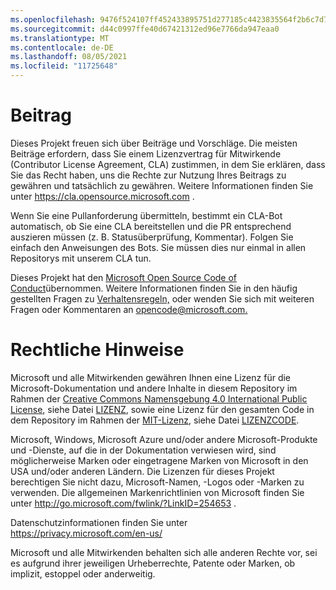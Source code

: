 ```yaml
---
ms.openlocfilehash: 9476f524107ff452433895751d277185c4423835564f2b6c7d7b177f628a3903
ms.sourcegitcommit: d44c0997ffe40d67421312ed96e7766da947eaa0
ms.translationtype: MT
ms.contentlocale: de-DE
ms.lasthandoff: 08/05/2021
ms.locfileid: "11725648"
---
```


# <a name="contributing"></a>Beitrag

Dieses Projekt freuen sich über Beiträge und Vorschläge.  Die meisten Beiträge erfordern, dass Sie einem Lizenzvertrag für Mitwirkende (Contributor License Agreement, CLA) zustimmen, in dem Sie erklären, dass Sie das Recht haben, uns die Rechte zur Nutzung Ihres Beitrags zu gewähren und tatsächlich zu gewähren. Weitere Informationen finden Sie unter https://cla.opensource.microsoft.com .

Wenn Sie eine Pullanforderung übermitteln, bestimmt ein CLA-Bot automatisch, ob Sie eine CLA bereitstellen und die PR entsprechend auszieren müssen (z. B. Statusüberprüfung, Kommentar). Folgen Sie einfach den Anweisungen des Bots. Sie müssen dies nur einmal in allen Repositorys mit unserem CLA tun.

Dieses Projekt hat den [Microsoft Open Source Code of Conduct](https://opensource.microsoft.com/codeofconduct/)übernommen.
Weitere Informationen finden Sie in den häufig gestellten Fragen zu [Verhaltensregeln,](https://opensource.microsoft.com/codeofconduct/faq/) oder wenden Sie sich mit weiteren Fragen oder Kommentaren an [opencode@microsoft.com.](mailto:opencode@microsoft.com)

# <a name="legal-notices"></a>Rechtliche Hinweise

Microsoft und alle Mitwirkenden gewähren Ihnen eine Lizenz für die Microsoft-Dokumentation und andere Inhalte in diesem Repository im Rahmen der [Creative Commons Namensgebung 4.0 International Public License](https://creativecommons.org/licenses/by/4.0/legalcode), siehe Datei [LIZENZ](LICENSE), sowie eine Lizenz für den gesamten Code in dem Repository im Rahmen der [MIT-Lizenz](https://opensource.org/licenses/MIT), siehe Datei [LIZENZCODE](LICENSE-CODE).

Microsoft, Windows, Microsoft Azure und/oder andere Microsoft-Produkte und -Dienste, auf die in der Dokumentation verwiesen wird, sind möglicherweise Marken oder eingetragene Marken von Microsoft in den USA und/oder anderen Ländern.
Die Lizenzen für dieses Projekt berechtigen Sie nicht dazu, Microsoft-Namen, -Logos oder -Marken zu verwenden.
Die allgemeinen Markenrichtlinien von Microsoft finden Sie unter http://go.microsoft.com/fwlink/?LinkID=254653 .

Datenschutzinformationen finden Sie unter https://privacy.microsoft.com/en-us/

Microsoft und alle Mitwirkenden behalten sich alle anderen Rechte vor, sei es aufgrund ihrer jeweiligen Urheberrechte, Patente oder Marken, ob implizit, estoppel oder anderweitig.
